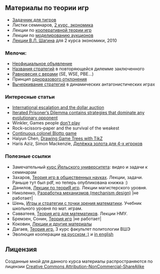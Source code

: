 Материалы по теории игр
-----------------------

* [Задачник для тигров](https://github.com/bdemeshev/games_pset)
* Листки семинаров, [2 курс, экономика](https://github.com/bdemeshev/gt201/raw/master/gt_seminars/gt11_seminars.pdf)
* Лекции по [кооперативной теории игр](https://github.com/bdemeshev/gt201/raw/master/coop_auction/coop_gt.pdf)
* Лекции по [моделированию аукционов](https://bdemeshev.github.io/auction_azbuka/)
* [Лекции В.Л. Шагина](https://github.com/bdemeshev/gt201/raw/master/hse_materials/shagin_lecture_notes.pdf) для 2 курса экономики, 2010


### Мелочи:
* [Неофициальное объявление](https://github.com/bdemeshev/gt201/raw/master/unofficial/unofficial.pdf)
* [Названия стратегий](https://github.com/bdemeshev/gt201/raw/master/names_of_strategies/strategies_names.pdf) в повторяющейся дилемме заключенного
* [Равновесия с верами](https://github.com/bdemeshev/gt201/raw/master/equila/equila.pdf) (SE, WSE, PBE...)
* Принцип [одноразового отклонения](https://github.com/bdemeshev/gt201/raw/master/osdp/osdp_utf8.pdf)
* [Вычеркивание стратегий](https://github.com/bdemeshev/gt201/raw/master/elimination/elimination.pdf) в динамических антагонистических играх

### Интересные статьи
* [International escalation and the dollar auction](http://ideas.repec.org/p/nwu/cmsems/650.html)
* [Iterated Prisoner’s Dilemma contains strategies that dominate any evolutionary opponent](http://www.pnas.org/content/109/26/10409.full)
* Winkler, Games people [don't play](http://www.math.dartmouth.edu/~pw/papers/gpdp.ps)
* Rock–scissors–paper and the survival of the weakest
* [Continuous colonel Blotto game](http://www.rand.org/pubs/research_memoranda/2006/RM408.pdf)
* Haiyun Chen, [Drawing Game Trees with TikZ](http://www.sfu.ca/~haiyunc/notes/Game_Trees_with_TikZ.pdf) 
* Haris Aziz, Simon Mackenzie, [Делёжка золота для 4-х игроков](http://arxiv.org/abs/1508.05143)

### Полезные ссылки
* Замечательный [курс Йельского университета](http://oyc.yale.edu/economics/econ-159): видео и задачи к семинарам
* Захаров, [Теория игр в общественных науках](http://www.polit-econ.ru/zakharov/teaching.html). Лекции, задачи. Раньше тут был pdf, но теперь опубликована книжка :)
* Данилов, [Лекции по теориЯ игр](http://www.nes.ru/dataupload/files/programs/econ/preprints/2002/GameTheory.pdf). Лекции магистерского уровня.
* Николенко, [Разработка механизмов (mechanism design)](http://logic.pdmi.ras.ru/~sergey/index.php?page=auctions) |не работает|
* Шень, [Игры и стратегии с точки зрения математики](http://www.mccme.ru/free-books/). Учебник школьного уровня по мат. играм.
* Савватеев, [Теория игр для математиков](http://www.mccme.ru/ium/s04/games.html). Лекции НМУ.
* Бремзен, Сонин, [Теория игр](http://www.nes.ru/~ksonin/games06.htm) |не работает|
* Коковин, [Лекции и другие материалы](http://www.math.nsc.ru/~mathecon/Kokovin/kokurs3.html)
* Дагаев, [Теория игр](http://math-hse.info/2012-13/%D0%A2%D0%B5%D0%BE%D1%80%D0%B8%D1%8F_%D0%B8%D0%B3%D1%80), 3 курс факультет политологии ВШЭ
* Эволюция кооперации [на русском :)](https://notdotteam.github.io/trust/) и [in english](https://ncase.me/trust/)

## Лицензия
Созданные мной для данного курса материалы распространяются по лицензии [Creative Commons Attribution-NonCommercial-ShareAlike](http://creativecommons.org/licenses/by-nc-sa/3.0/deed.ru)